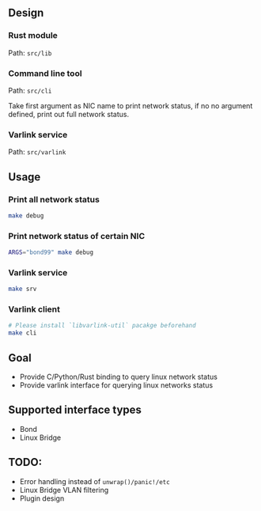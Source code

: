 ## Design

### Rust module

Path: `src/lib`

### Command line tool

Path: `src/cli`

Take first argument as NIC name to print network status, if no no argument
defined, print out full network status.

### Varlink service

Path: `src/varlink`

## Usage

### Print all network status

```bash
make debug
```

### Print network status of certain NIC

```bash
ARGS="bond99" make debug
```

### Varlink service

```bash
make srv
```

### Varlink client

```bash
# Please install `libvarlink-util` pacakge beforehand
make cli
```

## Goal

 * Provide C/Python/Rust binding to query linux network status
 * Provide varlink interface for querying linux networks status

## Supported interface types
 * Bond
 * Linux Bridge

## TODO:
 * Error handling instead of `unwrap()/panic!/etc`
 * Linux Bridge VLAN filtering
 * Plugin design
